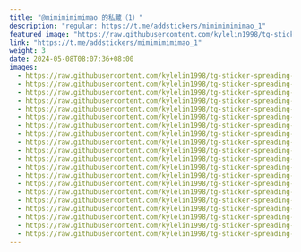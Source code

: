 ```yaml
---
title: "@mimimimimimao 的私藏（1）"
description: "regular: https://t.me/addstickers/mimimimimimao_1"
featured_image: "https://raw.githubusercontent.com/kylelin1998/tg-sticker-spreading-worldwide-images/main/img/80d5f7f1-0bb8-4cef-85d2-63dec1541d57.jpg"
link: "https://t.me/addstickers/mimimimimimao_1"
weight: 3
date: 2024-05-08T08:07:36+08:00
images:
  - https://raw.githubusercontent.com/kylelin1998/tg-sticker-spreading-worldwide-images/main/img/80d5f7f1-0bb8-4cef-85d2-63dec1541d57.jpg
  - https://raw.githubusercontent.com/kylelin1998/tg-sticker-spreading-worldwide-images/main/img/c5621459-285c-46aa-ab53-0162b3cdd4d3.jpg
  - https://raw.githubusercontent.com/kylelin1998/tg-sticker-spreading-worldwide-images/main/img/2a05d378-28df-4f7b-adac-8405bd498704.jpg
  - https://raw.githubusercontent.com/kylelin1998/tg-sticker-spreading-worldwide-images/main/img/df6f3a46-ce01-4a8d-b0b9-8035843f04f7.jpg
  - https://raw.githubusercontent.com/kylelin1998/tg-sticker-spreading-worldwide-images/main/img/b455ff3f-23cc-4237-9f68-94797da7f0fa.jpg
  - https://raw.githubusercontent.com/kylelin1998/tg-sticker-spreading-worldwide-images/main/img/68ccfe3a-a540-46f3-b292-93177f623e29.jpg
  - https://raw.githubusercontent.com/kylelin1998/tg-sticker-spreading-worldwide-images/main/img/3d0ba472-dc69-4959-999f-88a2d25afc06.jpg
  - https://raw.githubusercontent.com/kylelin1998/tg-sticker-spreading-worldwide-images/main/img/b0954caa-b435-458c-a8c3-d32c43dceb51.jpg
  - https://raw.githubusercontent.com/kylelin1998/tg-sticker-spreading-worldwide-images/main/img/dd871d6c-21df-432a-8034-030b74b2c64b.jpg
  - https://raw.githubusercontent.com/kylelin1998/tg-sticker-spreading-worldwide-images/main/img/b72bbf4d-c5b2-4250-8f61-025909502b0b.jpg
  - https://raw.githubusercontent.com/kylelin1998/tg-sticker-spreading-worldwide-images/main/img/97024f11-162f-46c2-969f-620eee505f20.jpg
  - https://raw.githubusercontent.com/kylelin1998/tg-sticker-spreading-worldwide-images/main/img/266b873e-c660-444e-bcd6-a637bb0aaf6f.jpg
  - https://raw.githubusercontent.com/kylelin1998/tg-sticker-spreading-worldwide-images/main/img/2f0b4332-78cf-4519-93ab-400c0b75b3ef.jpg
  - https://raw.githubusercontent.com/kylelin1998/tg-sticker-spreading-worldwide-images/main/img/3cc5f072-1f0d-4e00-ac5d-d4e62f63a17f.jpg
  - https://raw.githubusercontent.com/kylelin1998/tg-sticker-spreading-worldwide-images/main/img/12f0876b-1c85-4962-a8f2-313e8d3969ab.jpg
  - https://raw.githubusercontent.com/kylelin1998/tg-sticker-spreading-worldwide-images/main/img/c3547d19-ecb1-4b61-a83d-4b4895bb8164.jpg
  - https://raw.githubusercontent.com/kylelin1998/tg-sticker-spreading-worldwide-images/main/img/a6bef34c-9d48-41bd-8109-ffbf1eede199.jpg
  - https://raw.githubusercontent.com/kylelin1998/tg-sticker-spreading-worldwide-images/main/img/9499ad3c-520f-4a0d-ae98-87b0ccfaec8e.jpg
  - https://raw.githubusercontent.com/kylelin1998/tg-sticker-spreading-worldwide-images/main/img/e98fabb0-d339-4fc0-9f68-1a15c76c4b22.jpg
  - https://raw.githubusercontent.com/kylelin1998/tg-sticker-spreading-worldwide-images/main/img/c1777927-f290-40f6-bb4a-2531cd0a40a0.jpg
---
```

